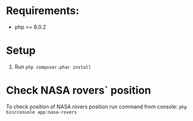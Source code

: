 # Requirements:
- php >= 8.0.2

# Setup
1. Run `php composer.phar install`

# Check NASA rovers` position
To check position of NASA rovers position run command from console: `php bin/console app:nasa-rovers`